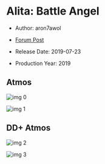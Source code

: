 # Alita: Battle Angel

* Author: aron7awol

* [Forum Post](https://www.avsforum.com/threads/bass-eq-for-filtered-movies.2995212/post-58275024)

* Release Date: 2019-07-23
* Production Year: 2019

## Atmos

![img 0](https://i.imgur.com/2X3RnIj.jpg)

![img 1](https://i.imgur.com/fQ77GrN.jpg)

## DD+ Atmos

![img 2](https://i.imgur.com/w63pB08.jpg)

![img 3](https://i.imgur.com/LZyeuBA.jpg)

